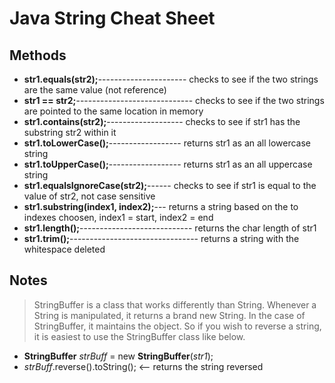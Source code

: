 # Java String Cheat Sheet

## Methods
* **str1.equals(str2);**---------------------- checks to see if the two strings are the same value (not reference)
* **str1 == str2;**----------------------------- checks to see if the two strings are pointed to the same location in memory
* **str1.contains(str2);**------------------- checks to see if str1 has the substring str2 within it
* **str1.toLowerCase();**------------------ returns str1 as an all lowercase string
* **str1.toUpperCase();**------------------ returns str1 as an all uppercase string
* **str1.equalsIgnoreCase(str2);**------ checks to see if str1 is equal to the value of str2, not case sensitive
* **str1.substring(index1, index2);**--- returns a string based on the to indexes choosen, index1 = start, index2 = end
* **str1.length();**---------------------------- returns the char length of str1
* **str1.trim();**-------------------------------- returns a string with the whitespace deleted

## Notes
> StringBuffer is a class that works differently than String.  Whenever a String is manipulated, it returns a brand new String.  In the case
of StringBuffer, it maintains the object.  So if you wish to reverse a string, it is easiest to use the StringBuffer class like
below.
* **StringBuffer** _strBuff_ = new **StringBuffer**(_str1_);
* _strBuff_.reverse().toString();             <-- returns the string reversed